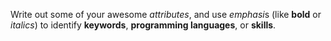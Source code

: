 Write out some of your awesome *attributes*, and use *emphasi*s (like **bold** or *italics*) to identify **keywords**, **programming languages**, or **skills**. 
